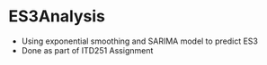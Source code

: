 # ES3Analysis
* Using exponential smoothing and SARIMA model to predict ES3
* Done as part of ITD251 Assignment
